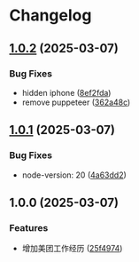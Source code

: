 # Changelog

## [1.0.2](https://github.com/yangjunlong/resume/compare/v1.0.1...v1.0.2) (2025-03-07)


### Bug Fixes

* hidden iphone ([8ef2fda](https://github.com/yangjunlong/resume/commit/8ef2fdab14087a79ba9a7de0a029054de7b0fac1))
* remove puppeteer ([362a48c](https://github.com/yangjunlong/resume/commit/362a48cf2981990be4dffb95344fd0fb1493c9c2))

## [1.0.1](https://github.com/yangjunlong/resume/compare/v1.0.0...v1.0.1) (2025-03-07)


### Bug Fixes

* node-version: 20 ([4a63dd2](https://github.com/yangjunlong/resume/commit/4a63dd282724ac644c8b2243fb09edc02bab677c))

## 1.0.0 (2025-03-07)


### Features

* 增加美团工作经历 ([25f4974](https://github.com/yangjunlong/resume/commit/25f49743df6106e8299e2b26d4bc06f487fd6c95))
